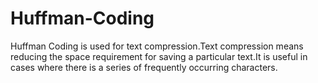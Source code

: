 # Huffman-Coding
Huffman Coding is used for text compression.Text compression means reducing the space requirement for saving a particular text.It is useful in cases where there is a series of frequently occurring characters.
